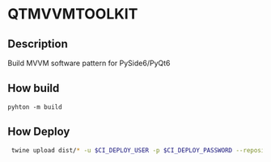 # QTMVVMTOOLKIT

## Description

Build MVVM software pattern for PySide6/PyQt6

## How build

```pwsh
pyhton -m build
```

## How Deploy

```bash
 twine upload dist/* -u $CI_DEPLOY_USER -p $CI_DEPLOY_PASSWORD --repository-url https://gitlab.com/api/v4/projects/52290531/packages/pypi
```
